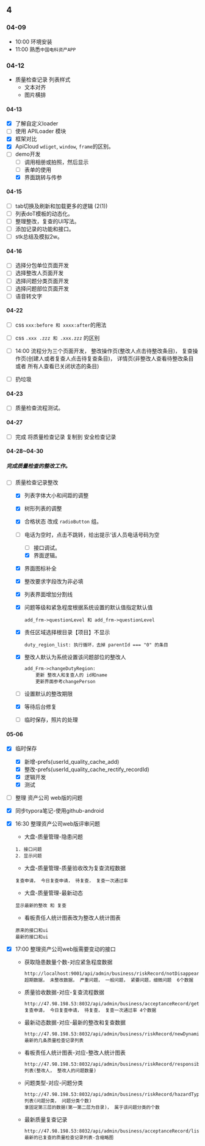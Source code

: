 ## 4

### 04-09

- 10:00 环境安装
- 11:00 熟悉`中国电科资产APP`

### 04-12

- 质量检查记录 列表样式
  - 文本对齐
  - 图片横排

#### 04-13

- [x] 了解自定义loader
- [ ] 使用 APILoader 模块
- [x] 框架对比
- [x] ApiCloud `wdiget`, `window`, `frame`的区别。
- [ ] demo开发
  - [ ] 调用相册或拍照，然后显示
  - [ ] 表单的使用
  - [x] 界面跳转与传参

#### 04-15

- [ ] tab切换及刷新和加载更多的逻辑 (2(1))
- [ ] 列表doT模板的动态化。
- [ ] 整理整改，复查的UI写法。
- [ ] 添加记录的功能和接口。
- [ ] stk总结及模拟2w。

#### 04-16

- [ ] 选择分包单位页面开发
- [ ] 选择整改人页面开发
- [ ] 选择问题分类页面开发
- [ ] 选择问题部位页面开发
- [ ] 语音转文字

#### 04-22

- [ ] css  `xxx:before 和 xxxx:after`的用法
- [ ] css `.xxx .zzz 和 .xxx.zzz` 的区别
- [ ] 14:00 流程分为三个页面开发， 整改操作页(整改人点击待整改条目)， 复查操作页(创建人或者复查人点击待复查条目)， 详情页(非整改人查看待整改条目 或者 所有人查看已关闭状态的条目)

- [ ] 扔垃圾

#### 04-23

- [ ] 质量检查流程测试。



#### 04-27

- [ ] 完成 将质量检查记录 复制到 安全检查记录

#### 04-28~04-30

##### 完成质量检查的整改工作。

- [ ] 质量检查记录整改

  - [x] 列表字体大小和间距的调整

  - [x] 树形列表的调整

  - [x] 合格状态 改成 `radioButton` 组。

  - [ ] 电话为空时，点击不跳转，给出提示‘该人员电话号码为空

    - [ ] 接口调试。
    - [x] 界面逻辑。

  - [x] 界面图标补全

  - [x] 整改要求字段改为非必填

  - [x] 列表界面增加分割线

  - [x] 问题等级和紧急程度根据系统设置的默认值指定默认值

    ```
    add_frm->questionLevel 和 add_frm->questionLevel
    ```

  - [x] 责任区域选择根目录【项目】不显示

    ```
    duty_region_list: 执行循环，去掉 parentId === "0" 的条目
    ```

  - [x] 整改人默认为系统设置该问题部位的整改人

    ```
    add_Frm->changeDutyRegion:
    	更新 整改人和复查人的 id和name
    	更新界面参考changePerson
    ```

  - [ ] 设置默认的整改期限

  - [x] 等待后台修复

  - [ ] 临时保存，照片的处理

#### 05-06

- [x] 临时保存

  - [x] 新增-prefs(userId_quality_cache_add)
  - [x] 整改-prefs(userId_quality_cache_rectify_recordId)
  - [x] 逻辑开发
  - [x] 测试

- [ ] 整理 资产公司 web版的问题

- [x] 同步typora笔记-使用github-android

- [x] 16:30 整理资产公司web版评审问题

  - 大盘-质量管理-隐患问题

  ```
  1. 接口问题
  2. 显示问题
  ```

  - 大盘-质量管理-质量验收改为复查流程数据

  ```
  复查申请， 今日复查申请， 待复查， 复查一次通过率
  ```

  - 大盘-质量管理-最新动态

  ```
  显示最新的整改 和 复查
  ```

  - 看板责任人统计图表改为整改人统计图表

  ```
  原来的接口和ui
  最新的接口和ui
  ```

- [x] 17:00 整理资产公司web版需要变动的接口

  - 获取隐患数量个数-对应紧急程度数据

    ```
    http://localhost:9001/api/admin/business/riskRecord/notDisappearNum
    超期数据， 未整改数据， 严重问题， 一般问题， 紧要问题，细微问题  6个数据
    
    ```

  - 质量验收数据-对应-复查流程数据

    ```
    http://47.98.198.53:8032/api/admin/business/acceptanceRecord/getAcceptanceCount
    复查申请， 今日复查申请， 待复查， 复查一次通过率 4个数据
    ```

    

  - 最新动态数据-对应-最新的整改和复查数据

    ```
    http://47.98.198.53:8032/api/admin/business/riskRecord/newDynamic
    最新的几条质量检查记录列表
    ```

    

  - 看板责任人统计图表-对应-整改人统计图表

    ```
    http://47.98.198.53:8032/api/admin/business/riskRecord/responsiblePersonAnalysis
    列表(整改人， 整改人的问题数量)
    ```

  - 问题类型-对应-问题分类

    ```
    http://47.98.198.53:8032/api/admin/business/riskRecord/hazardTypeAnalysis
    列表(问题分类， 问题分类个数)
    拿固定第三层的数据(第一第二层为目录)， 属于该问题分类的个数
    ```

  - 最新质量复查记录

    ```
    http://47.98.198.53:8032/api/admin/business/acceptanceRecord/listAcceptanceRecordRecord
    最新的已复查的质量检查记录列表-含缩略图
    ```

    

  